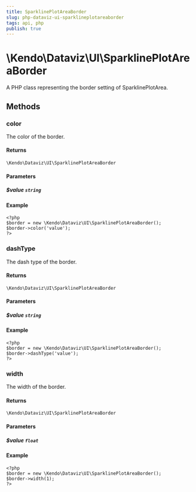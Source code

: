 ```yaml
---
title: SparklinePlotAreaBorder
slug: php-dataviz-ui-sparklineplotareaborder
tags: api, php
publish: true
---
```


# \Kendo\Dataviz\UI\SparklinePlotAreaBorder

A PHP class representing the border setting of SparklinePlotArea.


## Methods

### color
The color of the border.

#### Returns
`\Kendo\Dataviz\UI\SparklinePlotAreaBorder`

#### Parameters

##### $value `string`



#### Example 
    <?php
    $border = new \Kendo\Dataviz\UI\SparklinePlotAreaBorder();
    $border->color('value');
    ?>

### dashType
The dash type of the border.

#### Returns
`\Kendo\Dataviz\UI\SparklinePlotAreaBorder`

#### Parameters

##### $value `string`



#### Example 
    <?php
    $border = new \Kendo\Dataviz\UI\SparklinePlotAreaBorder();
    $border->dashType('value');
    ?>

### width
The width of the border.

#### Returns
`\Kendo\Dataviz\UI\SparklinePlotAreaBorder`

#### Parameters

##### $value `float`



#### Example 
    <?php
    $border = new \Kendo\Dataviz\UI\SparklinePlotAreaBorder();
    $border->width(1);
    ?>

